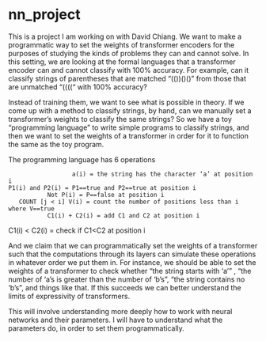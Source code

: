 # nn_project


This is a project I am working on with David Chiang. We want to make a programmatic way to set the weights of transformer encoders for the purposes of studying the kinds of problems they can and cannot solve. In this setting, we are looking at the formal languages that a transformer encoder can and cannot classify with 100% accuracy. For example, can it classify strings of parentheses that are matched “(())()()” from those that are unmatched “((((“ with 100% accuracy? 

Instead of training them, we want to see what is possible in theory. If we come up with a method to classify strings, by hand, can we manually set a transformer’s weights to classify the same strings? So we have a toy “programming language” to write simple programs to classify strings, and then we want to set the weights of a transformer in order for it to function the same as the toy program. 

The programming language has 6 operations 

	                  a(i) = the string has the character ‘a’ at position i
	P1(i) and P2(i) = P1==true and P2==true at position i
 	           Not P(i) = P==false at position i
       COUNT [j < i] V(i) = count the number of positions less than i where V==true
               C1(i) + C2(i) = add C1 and C2 at position i
   C1(i) < C2(i) = check if C1<C2 at position i

And we claim that we can programmatically set the weights of a transformer such that the computations through its layers can simulate these operations in whatever order we put them in. For instance, we should be able to set the weights of a transformer to check whether “the string starts with ‘a’” , “the number of ‘a’s is greater than the number of ‘b’s”, “the string contains no ‘b’s”, and things like that. If this succeeds we can better understand the limits of expressivity of transformers. 

This will involve understanding more deeply how to work with neural networks and their parameters. I will have to understand what the parameters do, in order to set them programmatically. 
